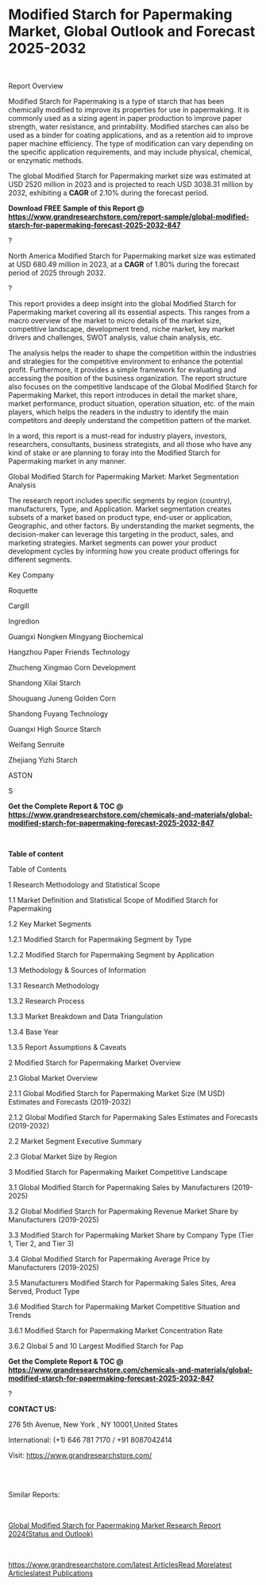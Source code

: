 <h1>Modified Starch for Papermaking Market, Global Outlook and Forecast 2025-2032</h1><br/><p>Report Overview</p>
 
 
 
 <p>Modified Starch for Papermaking is a type of starch that has been chemically modified to improve its properties for use in papermaking. It is commonly used as a sizing agent in paper production to improve paper strength, water resistance, and printability. Modified starches can also be used as a binder for coating applications, and as a retention aid to improve paper machine efficiency. The type of modification can vary depending on the specific application requirements, and may include physical, chemical, or enzymatic methods.</p>
 
 
 
 <p>The global Modified Starch for Papermaking market size was estimated at USD 2520 million in 2023 and is projected to reach USD 3038.31 million by 2032, exhibiting a <strong>CAGR</strong> of 2.10% during the forecast period.</p>
 
 
 
 <div><b>Download FREE Sample of this Report @ <a href="https://www.grandresearchstore.com/report-sample/global-modified-starch-for-papermaking-forecast-2025-2032-847">https://www.grandresearchstore.com/report-sample/global-modified-starch-for-papermaking-forecast-2025-2032-847</a></b></div>
 
 
 
 <p>? </p>
 
 
 
 <p>North America Modified Starch for Papermaking market size was estimated at USD 680.49 million in 2023, at a <strong>CAGR</strong> of 1.80% during the forecast period of 2025 through 2032.</p>
 
 
 
 <p>? </p>
 
 
 
 <p>This report provides a deep insight into the global Modified Starch for Papermaking market covering all its essential aspects. This ranges from a macro overview of the market to micro details of the market size, competitive landscape, development trend, niche market, key market drivers and challenges, SWOT analysis, value chain analysis, etc.</p>
 
 
 
 <p>The analysis helps the reader to shape the competition within the industries and strategies for the competitive environment to enhance the potential profit. Furthermore, it provides a simple framework for evaluating and accessing the position of the business organization. The report structure also focuses on the competitive landscape of the Global Modified Starch for Papermaking Market, this report introduces in detail the market share, market performance, product situation, operation situation, etc. of the main players, which helps the readers in the industry to identify the main competitors and deeply understand the competition pattern of the market.</p>
 
 
 
 <p>In a word, this report is a must-read for industry players, investors, researchers, consultants, business strategists, and all those who have any kind of stake or are planning to foray into the Modified Starch for Papermaking market in any manner.</p>
 
 
 
 <p>Global Modified Starch for Papermaking Market: Market Segmentation Analysis</p>
 
 
 
 <p>The research report includes specific segments by region (country), manufacturers, Type, and Application. Market segmentation creates subsets of a market based on product type, end-user or application, Geographic, and other factors. By understanding the market segments, the decision-maker can leverage this targeting in the product, sales, and marketing strategies. Market segments can power your product development cycles by informing how you create product offerings for different segments.</p>
 
 
 
 <p>Key Company</p>
 
 
 
 <p>Roquette</p>
 
 
 
 <p>Cargill</p>
 
 
 
 <p>Ingredion</p>
 
 
 
 <p>Guangxi Nongken Mingyang Biochemical</p>
 
 
 
 <p>Hangzhou Paper Friends Technology</p>
 
 
 
 <p>Zhucheng Xingmao Corn Development</p>
 
 
 
 <p>Shandong Xilai Starch</p>
 
 
 
 <p>Shouguang Juneng Golden Corn</p>
 
 
 
 <p>Shandong Fuyang Technology</p>
 
 
 
 <p>Guangxi High Source Starch</p>
 
 
 
 <p>Weifang Senruite</p>
 
 
 
 <p>Zhejiang Yizhi Starch</p>
 
 
 
 <p>ASTON</p>
 
 
 
 <p>S</p>
 
 
 
 <div><b>Get the Complete Report & TOC @ <a href="https://www.grandresearchstore.com/chemicals-and-materials/global-modified-starch-for-papermaking-forecast-2025-2032-847">https://www.grandresearchstore.com/chemicals-and-materials/global-modified-starch-for-papermaking-forecast-2025-2032-847</a></b></div>
 
 
 
 <p><br />
 
 <b>Table of content</b></p>
 
 
 
 <p>Table of Contents<br />
 
 1 Research Methodology and Statistical Scope<br />
 
 1.1 Market Definition and Statistical Scope of Modified Starch for Papermaking<br />
 
 1.2 Key Market Segments<br />
 
 1.2.1 Modified Starch for Papermaking Segment by Type<br />
 
 1.2.2 Modified Starch for Papermaking Segment by Application<br />
 
 1.3 Methodology & Sources of Information<br />
 
 1.3.1 Research Methodology<br />
 
 1.3.2 Research Process<br />
 
 1.3.3 Market Breakdown and Data Triangulation<br />
 
 1.3.4 Base Year<br />
 
 1.3.5 Report Assumptions & Caveats<br />
 
 2 Modified Starch for Papermaking Market Overview<br />
 
 2.1 Global Market Overview<br />
 
 2.1.1 Global Modified Starch for Papermaking Market Size (M USD) Estimates and Forecasts (2019-2032)<br />
 
 2.1.2 Global Modified Starch for Papermaking Sales Estimates and Forecasts (2019-2032)<br />
 
 2.2 Market Segment Executive Summary<br />
 
 2.3 Global Market Size by Region<br />
 
 3 Modified Starch for Papermaking Market Competitive Landscape<br />
 
 3.1 Global Modified Starch for Papermaking Sales by Manufacturers (2019-2025)<br />
 
 3.2 Global Modified Starch for Papermaking Revenue Market Share by Manufacturers (2019-2025)<br />
 
 3.3 Modified Starch for Papermaking Market Share by Company Type (Tier 1, Tier 2, and Tier 3)<br />
 
 3.4 Global Modified Starch for Papermaking Average Price by Manufacturers (2019-2025)<br />
 
 3.5 Manufacturers Modified Starch for Papermaking Sales Sites, Area Served, Product Type<br />
 
 3.6 Modified Starch for Papermaking Market Competitive Situation and Trends<br />
 
 3.6.1 Modified Starch for Papermaking Market Concentration Rate<br />
 
 3.6.2 Global 5 and 10 Largest Modified Starch for Pap</p>
 
 
 
 <div><b>Get the Complete Report & TOC @ <a href="https://www.grandresearchstore.com/chemicals-and-materials/global-modified-starch-for-papermaking-forecast-2025-2032-847">https://www.grandresearchstore.com/chemicals-and-materials/global-modified-starch-for-papermaking-forecast-2025-2032-847</a></b></div>
 
 
 
 <p>? </p>
 
 
 
 <p><b>CONTACT US:</b><br />
 
 276 5th Avenue, New York , NY 10001,United States<br />
 
 International: (+1) 646 781 7170 / +91 8087042414<br />
 
 Visit: <a href="https://www.grandresearchstore.com/">https://www.grandresearchstore.com/</a><br />
 
 <br />
 
 <br />
 
 Similar Reports:<br />
 
 <br />
 
 <a href="https://www.grandresearchstore.com/chemicals-and-materials/global-modified-starch-for-papermaking-2024-508">Global Modified Starch for Papermaking Market Research Report 2024(Status and Outlook)</a><br />
 
 <br />
 
 <a href="https://gyeongbokgung.com">https://www.grandresearchstore.com/</a><a href="https://hallyeomaritime.com">latest Articles</a><a href="https://jingwansa.com">Read More</a><a href="https://nguoiviet.jp/">latest Articles</a><a href="https://www.intelmarketresearch.com/">latest Publications</a></p>
